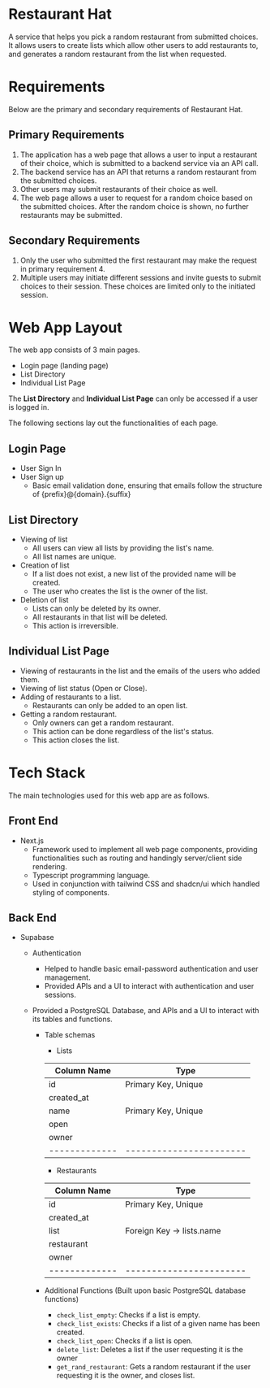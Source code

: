 # Restaurant Hat

A service that helps you pick a random restaurant from submitted choices. It allows users to create lists which allow other users to add restaurants to, and generates a random restaurant from the list when requested.

# Requirements

Below are the primary and secondary requirements of Restaurant Hat.

## Primary Requirements

1. The application has a web page that allows a user to input a restaurant of their choice, which is submitted to a backend service via an API call.
2. The backend service has an API that returns a random restaurant from the submitted choices.
3. Other users may submit restaurants of their choice as well.
4. The web page allows a user to request for a random choice based on the submitted choices. After the random choice is shown, no further restaurants may be submitted.

## Secondary Requirements

1. Only the user who submitted the first restaurant may make the request in primary requirement 4.
2. Multiple users may initiate different sessions and invite guests to submit choices to their session. These choices are limited only to the initiated session.

# Web App Layout

The web app consists of 3 main pages.

- Login page (landing page)
- List Directory
- Individual List Page

The **List Directory** and **Individual List Page** can only be accessed if a user is logged in.

The following sections lay out the functionalities of each page.

## Login Page

- User Sign In
- User Sign up
  - Basic email validation done, ensuring that emails follow the structure of {prefix}@{domain}.{suffix}

## List Directory

- Viewing of list
  - All users can view all lists by providing the list's name.
  - All list names are unique.
- Creation of list
  - If a list does not exist, a new list of the provided name will be created.
  - The user who creates the list is the owner of the list.
- Deletion of list
  - Lists can only be deleted by its owner.
  - All restaurants in that list will be deleted.
  - This action is irreversible.

## Individual List Page

- Viewing of restaurants in the list and the emails of the users who added them.
- Viewing of list status (Open or Close).
- Adding of restaurants to a list.
  - Restaurants can only be added to an open list.
- Getting a random restaurant.
  - Only owners can get a random restaurant.
  - This action can be done regardless of the list's status.
  - This action closes the list.

# Tech Stack

The main technologies used for this web app are as follows.

## Front End

- Next.js
  - Framework used to implement all web page components, providing functionalities such as routing and handingly server/client side rendering.
  - Typescript programming language.
  - Used in conjunction with tailwind CSS and shadcn/ui which handled styling of components.

## Back End

- Supabase

  - Authentication

    - Helped to handle basic email-password authentication and user management.
    - Provided APIs and a UI to interact with authentication and user sessions.

  - Provided a PostgreSQL Database, and APIs and a UI to interact with its tables and functions.

    - Table schemas

      - Lists

      | Column Name   | Type                    |
      | ------------- | ----------------------- |
      | id            | Primary Key, Unique     |
      | created_at    |                         |
      | name          | Primary Key, Unique     |
      | open          |                         |
      | owner         |                         |
      | ------------- | ----------------------- |

      - Restaurants

      | Column Name   | Type                      |
      | ------------- | ------------------------- |
      | id            | Primary Key, Unique       |
      | created_at    |                           |
      | list          | Foreign Key -> lists.name |
      | restaurant    |                           |
      | owner         |                           |
      | ------------- | -----------------------   |

    - Additional Functions (Built upon basic PostgreSQL database functions)
      - `check_list_empty`: Checks if a list is empty.
      - `check_list_exists`: Checks if a list of a given name has been created.
      - `check_list_open`: Checks if a list is open.
      - `delete_list`: Deletes a list if the user requesting it is the owner
      - `get_rand_restaurant`: Gets a random restaurant if the user requesting it is the owner, and closes list.
